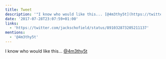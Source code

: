 ```yaml
---
title: Tweet
description: '"I know who would like this... [@4m3thy5t](https://twitter.com/@4m3thy5t) "'
date: '2017-07-28T23:07:59+01:00'
links:
  - 'https://twitter.com/jackschofield/status/891032873205211137'
mentions:
  - '@4m3thy5t'
---
```

I know who would like this... [@4m3thy5t](https://twitter.com/@4m3thy5t) 

